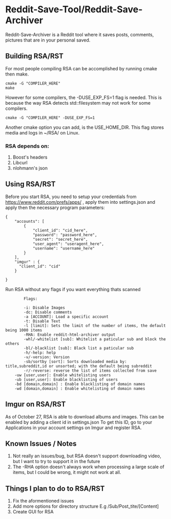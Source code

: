 # Reddit-Save-Tool/Reddit-Save-Archiver

Reddit-Save-Archiver is a Reddit tool where it saves posts, comments, pictures that are in your personal saved.

## Building RSA/RST

For most people compiling RSA can be accomplished by running cmake then make.

```
cmake -G "COMPILER_HERE"
make
```

However for some compilers, the -DUSE_EXP_FS=1 flag is needed. This is because the way RSA detects std::filesystem may not work for some compilers.

```
cmake -G "COMPILER_HERE" -DUSE_EXP_FS=1
```

Another cmake option you can add, is the USE_HOME_DIR. This flag stores media and logs in ~/RSA/ on Linux.

### RSA depends on:
1. Boost's headers
2. Libcurl
3. nlohmann's json

## Using RSA/RST

Before you start RSA, you need to setup your credentials from https://www.reddit.com/prefs/apps/ , apply them into settings.json and apply then the necessary program parameters:

```
{
    "accounts": [
        {
            "client_id": "cid_here",
            "password": "password_here",
            "secret": "secret_here",
            "user_agent": "useragent_here",
            "username": "username_here"
        }
    ],
    "imgur" : {
      "client_id": "cid"
    }

}

```

Run RSA without any flags if you want everything thats scanned

```
		Flags:

		-i: Disable Images
		-dc: Disable comments
		-a [ACCOUNT]: Load a specific account
		-t: Disable Text
		-l [limit]: Sets the limit of the number of items, the default being 1000 items
		-RHA: Enable reddit-html-archiver output
		-whl/-whitelist [sub]: Whitelist a paticular sub and block the others
		-bl/-blacklist [sub]: Black list a paticular sub
		-h/-help: help
		-v/-version: Version
		-sb/sortby [sort]: Sorts downloaded media by: title,subreddit,id or unsorted; with the default being subreddit
		-r/-reverse: reverse the list of items collected from save
    -uw [user,user]: Enable whitelisting users
    -ub	[user,user]: Enable blacklisting of users
    -bd [domain,domain] : Enable blacklisting of domain names
    -wd [domain,domain] : Enable whitelisting of domain names
```

## Imgur on RSA/RST
As of October 27, RSA is able to download albums and images. This can be enabled by adding a client id in settings.json
To get this ID, go to your Applications in your account settings on Imgur and register RSA.

## Known Issues / Notes

1. Not really an issues/bug, but RSA doesn't support downloading video, but I want to try to support it in the future
2. The -RHA option doesn't always work when processing a large scale of items, but I could be wrong, it might not work at all.

## Things I plan to do to RSA/RST

1. Fix the aformentioned issues
2. Add more options for directory structure E.g /Sub/Post_tite/[Content]
3. Create GUI for RSA
